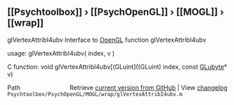 ## [[Psychtoolbox]] &#8250; [[PsychOpenGL]] &#8250; [[MOGL]] &#8250; [[wrap]]

glVertexAttribI4ubv  Interface to [OpenGL](OpenGL) function glVertexAttribI4ubv  
  
usage:  glVertexAttribI4ubv( index, v )  
  
C function:  void glVertexAttribI4ubv[(GLuint]((GLuint) index, const [GLubyte](GLubyte)\* v)  




<div class="code_header" style="text-align:right;">
  <span style="float:left;">Path&nbsp;&nbsp;</span> <span class="counter">Retrieve <a href=
  "https://raw.github.com/Psychtoolbox-3/Psychtoolbox-3/beta/Psychtoolbox/PsychOpenGL/MOGL/wrap/glVertexAttribI4ubv.m">current version from GitHub</a> | View <a href=
  "https://github.com/Psychtoolbox-3/Psychtoolbox-3/commits/beta/Psychtoolbox/PsychOpenGL/MOGL/wrap/glVertexAttribI4ubv.m">changelog</a></span>
</div>
<div class="code">
  <code>Psychtoolbox/PsychOpenGL/MOGL/wrap/glVertexAttribI4ubv.m</code>
</div>

